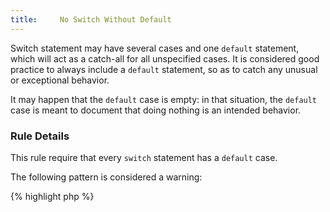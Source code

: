 ```yaml
---
title:     No Switch Without Default
---
```


Switch statement may have several cases and one `default` statement, which will act as a catch-all for all unspecified cases. It is considered good practice to always include a `default` statement, so as to catch any unusual or exceptional behavior. 

It may happen that the `default` case is empty: in that situation, the `default` case is meant to document that doing nothing is an intended behavior.


### Rule Details

This rule require that every `switch` statement has a `default` case.

The following pattern is considered a warning:

{% highlight php %}
<?php
switch (foo) {
    case 'a':
        doSomething();
        break 1;

    case 'b':
        doSomething();
        break 1;
}

{% endhighlight %}{: .warning }


The following pattern is considered legit:

{% highlight php %}
<?php
switch (foo) {
    case 'a':
        doSomething();
        break 1;

    case 'b':
        doSomething();
        break 1;

    default:
        // do nothing
}
{% endhighlight %}{: .good }


### When Not To Use This Rule

If `default` is not always necessary, you may disable this rule.


### Further Reading


#### Related rules

* [Commented Fallthrough]
* [No Duplicate Case In Switch]
* [No Switch With Multiple Default]


[Commented Fallthrough]: {{ "/good-practices/commented-fallthrough/" | prepend: site.clearphp.url }}
[No Duplicate Case In Switch]: {{ "/good-practices/no-duplicate-case/" | prepend: site.clearphp.url }}
[No Switch Without Default]: {{ "/good-practices/no-switch-without-default/" | prepend: site.clearphp.url }}
[No Switch With Multiple Default]: {{ "/good-practices/no-switch-with-multiple-default/" | prepend: site.clearphp.url }}

